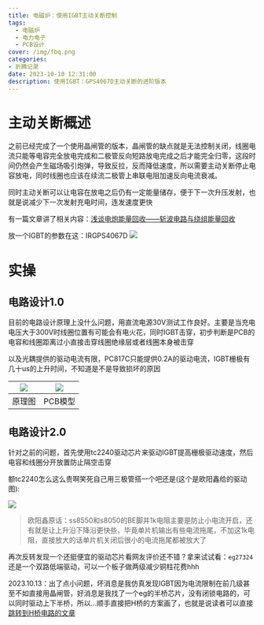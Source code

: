 ```yaml
---
title: 电磁炉：使用IGBT主动关断控制
tags:
  - 电磁炉
  - 电力电子
  - PCB设计
cover: /img/fbq.png
categories:
- 折腾记录
date: 2023-10-10 12:31:00
description: 使用IGBT：GPS4067D主动关断的进阶版本
---
```

# 主动关断概述
之前已经完成了一个使用晶闸管的版本，晶闸管的缺点就是无法控制关闭，线圈电流只能等电容完全放电完成和二极管反向短路放电完成之后才能完全归零，这段时间仍然会产生磁场吸引炮弹，导致反拉，反而降低速度，所以需要主动关断停止电容放电，同时线圈也应该在续流二极管上串联电阻加速反向电流衰减。

同时主动关断可以让电容在放电之后仍有一定能量储存，便于下一次升压发射，也就是说减少下一次发射充电时间，连发速度更快

有一篇文章讲了相关内容：[浅谈电炮能量回收——斩波电路与绕组能量回收](https://www.kechuang.org/t/87752)

放一个IGBT的参数在这：IRGPS4067D
![](QQ截图20230626014726.png)
# 实操
## 电路设计1.0
目前的电路设计原理上没什么问题，用直流电源30V测试工作良好。主要是当充电电压大于300V时线圈位置有可能会有电火花，同时IGBT击穿，初步判断是PCB的电容和线圈距离过小直接击穿线圈绝缘层或者线圈本身被击穿

以及光耦提供的驱动电流有限，PC817C只能提供0.2A的驱动电流，IGBT栅极有几十us的上升时间，不知道是不是导致损坏的原因

| ![](QQ截图20231010124847.png)  | ![](QQ截图20231010124819.png)  |
| :------------: | :------------: |
| 原理图  | PCB模型  |

## 电路设计2.0
针对之前的问题，首先使用tc2240驱动芯片来驱动IGBT提高栅极驱动速度，然后电容和线圈分开放置防止隔空击穿

额tc2240怎么这么贵啊笑死自己用三极管搭一个吧还是(这个是欧阳鑫给的驱动图):

![](b7e2ec0014f30cb7c8f6a371270e939.jpg)

> 欧阳鑫原话：ss8550和s8050的BE脚并1k电阻主要是防止小电流开启，还有就是让上升沿下降沿更快些，毕竟单片机输出有些电流拖尾，不加这1k电阻，直接放大的话单片机关闭后很小的电流拖尾都被放大了

再次反转发现一个还挺便宜的驱动芯片看网友评价还不错？拿来试试看：`eg27324`还是一个双路低端驱动，可以一个板子做两级减少铜柱花费hhh

2023.10.13：出了点小问题，坏消息是我仿真发现IGBT因为电流限制在前几级甚至不如直接用晶闸管，好消息是我找了一个eg的半桥芯片，没有闭锁电路的，可以同时驱动上下半桥，所以...顺手直接把H桥的方案画了，也就是说读者可以直接[跳转到H桥电路的文章](https://triority.cc/2023/DCP-H/)

